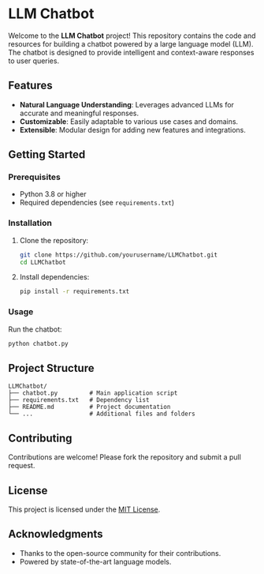 # LLM Chatbot

Welcome to the **LLM Chatbot** project! This repository contains the code and resources for building a chatbot powered by a large language model (LLM). The chatbot is designed to provide intelligent and context-aware responses to user queries.

## Features

- **Natural Language Understanding**: Leverages advanced LLMs for accurate and meaningful responses.
- **Customizable**: Easily adaptable to various use cases and domains.
- **Extensible**: Modular design for adding new features and integrations.

## Getting Started

### Prerequisites

- Python 3.8 or higher
- Required dependencies (see `requirements.txt`)

### Installation

1. Clone the repository:
    ```bash
    git clone https://github.com/yourusername/LLMChatbot.git
    cd LLMChatbot
    ```

2. Install dependencies:
    ```bash
    pip install -r requirements.txt
    ```

### Usage

Run the chatbot:
```bash
python chatbot.py
```

## Project Structure

```
LLMChatbot/
├── chatbot.py         # Main application script
├── requirements.txt   # Dependency list
├── README.md          # Project documentation
└── ...                # Additional files and folders
```

## Contributing

Contributions are welcome! Please fork the repository and submit a pull request.

## License

This project is licensed under the [MIT License](LICENSE).

## Acknowledgments

- Thanks to the open-source community for their contributions.
- Powered by state-of-the-art language models.
